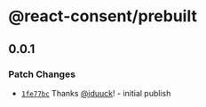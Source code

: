 # @react-consent/prebuilt

## 0.0.1

### Patch Changes

- [`1fe77bc`](https://github.com/fintory/react-consent/commit/1fe77bcd02e9ccc8dd102c4ded72ecacca89fe59) Thanks [@iduuck](https://github.com/iduuck)! - initial publish
